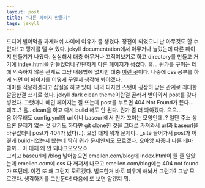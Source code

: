 ```yaml
---
layout: post
title: "다른 페이지 만들기"
tags: jekyll
---
```

드디어 빌어먹을 과제러쉬 사이에 여유가 좀 생겼다. 정전이 되었으니 난 아무것도 할 수 없다! 고 핑계를 댈 수 있다. jekyll documentation에서 아무거나 눌렀는데 다른 페이지 만들기가 나왔다. 심심해서 대충 아무거나 끄적여보기로 하고 directory를 만들고 거기에 index.html을 만들었더니 간단하게 다른 페이지가 생겼다. 흠... 뭔가를 꾸미는 데에 익숙하지 않은 관계로 그냥 내용밖에 없지만 대충 [이런 곳](http://emellen.com/Do_You_Know_Kang_Dongwon/)이다. 나중에 css 공부를 하게 되면 이 페이지를 어떻게 꾸밀지 생각해 봐야겠다.<br>
테마를 적용하겠다고 삽질을 하고 있다. 나의 디자인 스탯이 굉장히 낮은 관계로 최대한 깔끔한걸 쓰기로 했다. jekyll dark clean theme이란걸 골라서 받아와서 post를 갖다 넣었다. 그랬더니 메인 페이지는 잘 뜨는데 post를 누르면 404 Not Found가 뜬다... 왜죠..? 음.. clean을 하고 다시 build 해도 안 된다. 뭔가 좀 더 봐야겠다. 으으...<br>
음 아무래도 config.yml의 url이나 baseurl에서 뭔가 꼬이는 모양인데..? 일단 주소 상으론 문제가 없는 것 같기도 하다만 git clone한 것을 그대로 가져와서 url과 baseurl을 바꾸었더니 post가 404가 떴다(..). 으엉 대체 뭐가 문제야.. \_site 들어가서 post가 어떻게 build되었는지 봤는데 딱히 뭐가 문제인지도 모르겠다. 으아앙 짜증나 다른 테마 쓸까... 아 대체 왜 안 되냐고오오오ㅇ<br>
그리고 baseurl에 /blog 넣어놓으면 emellen.com/blog에 index.html이 뜰 줄 알았는데 emellen.com에 css 다 깨져서 나오고 emellen.com/blog에는 404 not found가 뜨던데. 이건 또 왜 그런지 모르겠다. 빌드한거 바로 띄우게 해놔서 그런가? 그냥 모르겠다. 생각하기를 그만둔다! 다음에 또 보면 알겠지 뭐.

